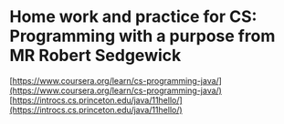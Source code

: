 # Home work and practice for CS: Programming with a purpose from MR Robert Sedgewick
[https://www.coursera.org/learn/cs-programming-java/](https://www.coursera.org/learn/cs-programming-java/)
[https://introcs.cs.princeton.edu/java/11hello/](https://introcs.cs.princeton.edu/java/11hello/)

